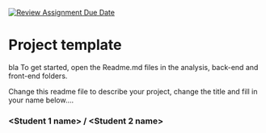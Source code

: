 
[![Review Assignment Due Date](https://classroom.github.com/assets/deadline-readme-button-24ddc0f5d75046c5622901739e7c5dd533143b0c8e959d652212380cedb1ea36.svg)](https://classroom.github.com/a/pdQz8rYq)

# Project template

bla
To get started, open the Readme.md files in the analysis, back-end and front-end folders.

Change this readme file to describe your project, change the title and fill in your name below....

### \<Student 1 name\> / \<Student 2 name\>
